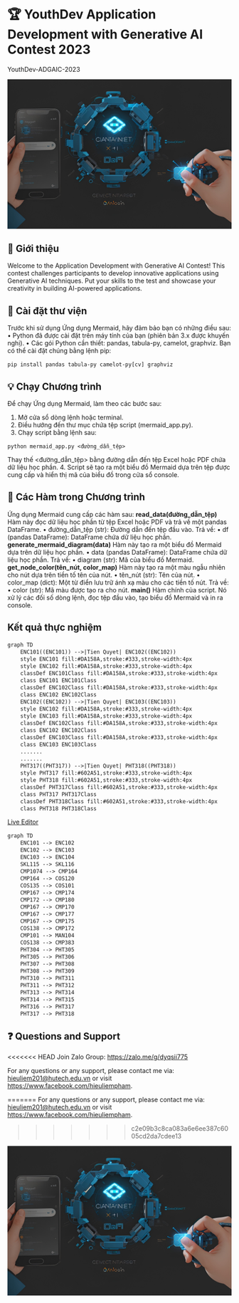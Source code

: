 # 🏆 YouthDev Application Development with Generative AI Contest 2023
YouthDev-ADGAIC-2023


![Contest Logo](contest_logo.jpg)

## 🚀 Giới thiệu

Welcome to the Application Development with Generative AI Contest! This contest challenges participants to develop innovative applications using Generative AI techniques. Put your skills to the test and showcase your creativity in building AI-powered applications.

## 📝 Cài đặt thư viện
Trước khi sử dụng Ứng dụng Mermaid, hãy đảm bảo bạn có những điều sau:
•	Python đã được cài đặt trên máy tính của bạn (phiên bản 3.x được khuyến nghị).
•	Các gói Python cần thiết: pandas, tabula-py, camelot, graphviz. Bạn có thể cài đặt chúng bằng lệnh pip:
```
pip install pandas tabula-py camelot-py[cv] graphviz
```



## 💡 Chạy Chương trình

Để chạy Ứng dụng Mermaid, làm theo các bước sau:
1.	Mở cửa sổ dòng lệnh hoặc terminal.
2.	Điều hướng đến thư mục chứa tệp script (mermaid_app.py).
3.	Chạy script bằng lệnh sau:
```
python mermaid_app.py <đường_dẫn_tệp>
```
Thay thế <đường_dẫn_tệp> bằng đường dẫn đến tệp Excel hoặc PDF chứa dữ liệu học phần.
4.	Script sẽ tạo ra một biểu đồ Mermaid dựa trên tệp được cung cấp và hiển thị mã của biểu đồ trong cửa sổ console.


## 🎯 Các Hàm trong Chương trình

Ứng dụng Mermaid cung cấp các hàm sau:
**read_data(đường_dẫn_tệp)**
Hàm này đọc dữ liệu học phần từ tệp Excel hoặc PDF và trả về một pandas DataFrame.
•	đường_dẫn_tệp (str): Đường dẫn đến tệp đầu vào.
Trả về:
•	df (pandas DataFrame): DataFrame chứa dữ liệu học phần.
**generate_mermaid_diagram(data)**
Hàm này tạo ra một biểu đồ Mermaid dựa trên dữ liệu học phần.
•	data (pandas DataFrame): DataFrame chứa dữ liệu học phần.
Trả về:
•	diagram (str): Mã của biểu đồ Mermaid.
**get_node_color(tên_nút, color_map)**
Hàm này tạo ra một màu ngẫu nhiên cho nút dựa trên tiền tố tên của nút.
•	tên_nút (str): Tên của nút.
•	color_map (dict): Một từ điển lưu trữ ánh xạ màu cho các tiền tố nút.
Trả về:
•	color (str): Mã màu được tạo ra cho nút.
**main()**
Hàm chính của script. Nó xử lý các đối số dòng lệnh, đọc tệp đầu vào, tạo biểu đồ Mermaid và in ra console.


## Kết quả thực nghiệm

```
graph TD
    ENC101((ENC101)) -->|Tien Quyet| ENC102((ENC102))
    style ENC101 fill:#DA158A,stroke:#333,stroke-width:4px
    style ENC102 fill:#DA158A,stroke:#333,stroke-width:4px
    classDef ENC101Class fill:#DA158A,stroke:#333,stroke-width:4px
    class ENC101 ENC101Class
    classDef ENC102Class fill:#DA158A,stroke:#333,stroke-width:4px
    class ENC102 ENC102Class
    ENC102((ENC102)) -->|Tien Quyet| ENC103((ENC103))
    style ENC102 fill:#DA158A,stroke:#333,stroke-width:4px
    style ENC103 fill:#DA158A,stroke:#333,stroke-width:4px
    classDef ENC102Class fill:#DA158A,stroke:#333,stroke-width:4px
    class ENC102 ENC102Class
    classDef ENC103Class fill:#DA158A,stroke:#333,stroke-width:4px
    class ENC103 ENC103Class
    .......
    .......
    PHT317((PHT317)) -->|Tien Quyet| PHT318((PHT318))
    style PHT317 fill:#602A51,stroke:#333,stroke-width:4px
    style PHT318 fill:#602A51,stroke:#333,stroke-width:4px
    classDef PHT317Class fill:#602A51,stroke:#333,stroke-width:4px
    class PHT317 PHT317Class
    classDef PHT318Class fill:#602A51,stroke:#333,stroke-width:4px
    class PHT318 PHT318Class
```

[Live Editor](https://mermaid.live/view#pako:eNrNm1FP20gQx78Kcl9AAuTZXe-u83AShaJKd7Q9wdOJl4i4gAoJCkFXDvrdb-2dhHE8qbCHOPBiY-_-_-sfo_XMWDwlF5NRkQySy-nw7mrr7Oh8vBV-Pn05hBS2t-NxZ2drb--P57PrYrz198NjMXuOAxQOUDs7cdr97PGmwMlb369vbgYfPh1nxzrfvZ9NJz-KwQetNZ7v_Xs9ml0NzN3PxlzVdu7FzfD-_qj4jtaH5a-dNOZrJzqcg5I6KKpDkBOiPHKNAzSDXAmQaxnydQCpO2ipg6Y6BDkhyiM3OMAwyLUAuZEhXweQuoOROhiqE--e_vkXQLa9HY8M8uqGxQG2jjxOwgWBP_bpx1cjj3pt5y6ARGsKpJ3GfO1Eh3OwUgdLdeLdw5NvkLoQxXjCQC_vWBxhl-IcZ-GaDg6tOno99SjYdu6CCXpTKO1EFqunSoyJlXpYQ3VewFOqTexfT0GlYUB1bGK3XalXejjX-6PjY9WW-lqAvDhUC6QO7VY5f0Kig8jDBZ1FojpbgbxMbOJxCXk1qe2CXuYucp4OyCtrIZCwdqLDONQzow4O4QmJDolyh1HuVmwu8-3HMZuLdd33FifbW6yTRrmjOoyDePPCvcstbyxOIVG1ArlP4wDPbCxOdUfuUxFyp6RAFNVhHHwqdAhPSHTaRDkid-kbR3n63qNcitylVKcNchzg3Bsjd-8dudTBOarTBnmGyLM3Rp69d-SZFHlGdUjG4jFj8auQk82-kbH4jhlLp_dAPWPx0ozFU52-3hZVLQBYD3HNrZODL1XZH49MOQTdojzq4dyPHtzhQetqCKTFEFCdJYe4QOrQbpXzJyQ6r49y7XX1NwnHN43yoPe-ozwsUPZHLZ-Q6JAkkaTdAfne8-lkfLn1eTi-QuIKiatGkIdrm0rLg7WUh6I6vaXlS-V8g_jXU61i7RmOjRgP17rXnpJyv7KWxXi5dqKzwXK_SVwjcc0Q192Jt-8U1IlrKXFNdfrqJzAbeYM4xPvh2CQOXkDci4iDcB8v1050-npTVBccEncriOdIPGeI5wLiTkY8lxLPqQ5H3EmJO6rzm4Z5492ZYh1UnjTfnmn7akbUbq-9P1NppVItnyr12JdnuuYN9hbRW4a8zTb1qSJYC7HbjOr0-p2iXvU3iXsk7hniXkDcyYh7KXFPdfpqKyz3Z9ncHDA3ByY3h031b4O1NDcHqtNn_5a2ZzniDok7hriDTbVvg7WQuAOq02f7lrYKWeIWiVuGuN1UKzFYS4lbqtNnK_G39Wf5QgeDWQsYJmuBjX1xLr2lSQuYmlJvVWjzc1wz0rG35TQT6VoQ6UoW6dLOk9NUp7cObpmyW6yJ7Ir3J-aInskRfdY9zLUVhbmX5og-ozpcTWSlNZGlOiRjwazcr6qIqjI0nnB7Sy5IWoQFUb0S7bS35DUlLm-R5ubeUJ1XRnrZAjLY4TJMh8sIqn8r63AZaYfLUJ2-Iv3b5zNdfvyJR-ZTRXUjwwFLm0uchAtyKoP8-NXIo17buQsg0ZoCaacxXzvR4RwyqUNGdQhyQpRHbnGAZZBnAuRWhnwdQOoOVupgqQ5B7pCoW4Xc4wDPIHcC5F6G3EmBOKrDOXipg6c6BDkhyiPPcUDOIPcC5LkM-TqA1B1yqUNOdV6QQxqJQroCOQAOgCZySLsjBxAhh1QIJKyd6HAOIHUAqkOQE6I8coUDFIMcBMiVDPk6gNQdlNRBUR2CXCNRvQo5pjTLZX-cJEBuZMi1FIimOpyDNCcCQ3UIckKUR44pDTBJIgiSRJAliWsBUneQ5kSQUR2CHHNAsKuQY0oDjkFuBcidDLk0hQNLdTgHaU4EjuoQ5IQojxxTGmCSRBAkiSBLEtcCpO4gzYnAU51kN7ktprfD61EySJ7KsefJ7Kq4Lc6TQTgdDac_zpPz8a8wbvgwm5w-ji-SwWz6UOwmD3ej4aw4uh5eToe384vF6Ho2mZ7E_-6t_sl3N7kbjv-ZTBZDwq_J4Cn5mQxA2X1twRptrMtTbbPd5DFcNn5fWZ-F2kHbPAOT_dpN_qsU0n2fOevA6NyacGLsr_8BcQcw0A)

```mermaid
graph TD
    ENC101 --> ENC102
    ENC102 --> ENC103
    ENC103 --> ENC104
    SKL115 --> SKL116
    CMP1074 --> CMP164
    CMP164 --> COS120
    COS135 --> COS101
    CMP167 --> CMP174
    CMP172 --> CMP180
    CMP167 --> CMP170
    CMP167 --> CMP177
    CMP167 --> CMP175
    COS138 --> CMP172
    CMP101 --> MAN104
    COS138 --> CMP383
    PHT304 --> PHT305
    PHT305 --> PHT306
    PHT307 --> PHT308
    PHT308 --> PHT309
    PHT310 --> PHT311
    PHT311 --> PHT312
    PHT313 --> PHT314
    PHT314 --> PHT315
    PHT316 --> PHT317
    PHT317 --> PHT318
```
## ❓ Questions and Support

<<<<<<< HEAD
Join Zalo Group: https://zalo.me/g/dyqsii775

For any questions or any support, please contact me via: hieuliem201@hutech.edu.vn or visit https://www.facebook.com/hieuliempham.

=======
For any questions or any support, please contact me via: hieuliem201@hutech.edu.vn or visit https://www.facebook.com/hieuliempham.
>>>>>>> c2e09b3c8ca083a6e6ee387c6005cd2da7cdee13

![Contest Logo](contest_logo.jpg)
